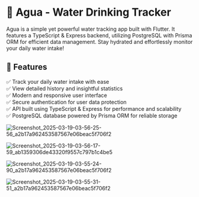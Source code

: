 # 🌊 Agua - Water Drinking Tracker

Agua is a simple yet powerful water tracking app built with Flutter. It features a TypeScript & Express backend, utilizing PostgreSQL with Prisma ORM for efficient data management. Stay hydrated and effortlessly monitor your daily water intake!

## 🚀 Features

✅ Track your daily water intake with ease  
✅ View detailed history and insightful statistics  
✅ Modern and responsive user interface  
✅ Secure authentication for user data protection  
✅ API built using TypeScript & Express for performance and scalability  
✅ PostgreSQL database powered by Prisma ORM for reliable storage  


![Screenshot_2025-03-19-03-56-25-56_a2b17a962453587567e06beac5f706f2](https://github.com/user-attachments/assets/e4f539f9-6107-4a6f-a0b3-0dc0bef0bd18)

![Screenshot_2025-03-19-03-56-17-59_ab1359306de43320f9557c797b1c4be5](https://github.com/user-attachments/assets/22f5d548-beb1-448a-aef8-8810238a8122)

![Screenshot_2025-03-19-03-55-24-90_a2b17a962453587567e06beac5f706f2](https://github.com/user-attachments/assets/873540c6-a2d9-43b6-bd6c-ade79205ae30)

![Screenshot_2025-03-19-03-55-31-51_a2b17a962453587567e06beac5f706f2](https://github.com/user-attachments/assets/66ed932e-58a9-4aa8-9b7f-f5c20eb2c841)
